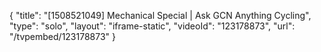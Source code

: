 {
    "title": "[1508521049] Mechanical Special | Ask GCN Anything Cycling",
    "type": "solo",
    "layout": "iframe-static",
    "videoId": "123178873",
    "url": "\/tvpembed\/123178873"
}